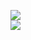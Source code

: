 [![](https://img.shields.io/badge/Made%20With-Github%20Spray-lightgrey.svg?style=for-the-badge&logo=github)](https://github.com/Annihil/github-spray#2959)  
[![](https://i.imgur.com/2DrTn0Z.gif)](https://github.com/Annihil/github-spray)